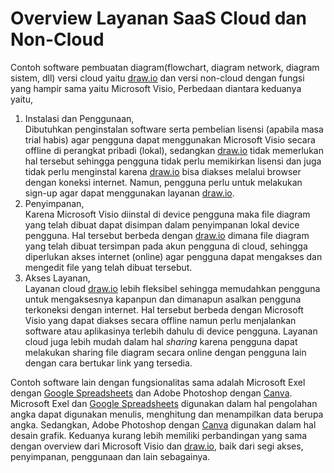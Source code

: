 # Overview Layanan SaaS Cloud dan Non-Cloud

Contoh software pembuatan diagram(flowchart, diagram network, diagram sistem, dll) versi cloud yaitu [draw.io](https://draw.io) dan versi non-cloud dengan fungsi yang hampir sama yaitu Microsoft Visio,  Perbedaan diantara keduanya yaitu, 
1. Instalasi dan Penggunaan,<br>
Dibutuhkan penginstalan software serta pembelian lisensi (apabila masa trial habis) agar pengguna dapat menggunakan Microsoft Visio secara offline di perangkat pribadi (lokal), sedangkan [draw.io](https://draw.io) tidak memerlukan hal tersebut sehingga pengguna tidak perlu memikirkan lisensi dan juga tidak perlu menginstal karena [draw.io](https://draw.io) bisa diakses melalui browser dengan koneksi internet. Namun, pengguna perlu untuk melakukan sign-up agar dapat menggunakan layanan [draw.io](https://draw.io).<br>
2. Penyimpanan, <br>
Karena Microsoft Visio diinstal di device pengguna maka file diagram yang telah dibuat dapat disimpan dalam penyimpanan lokal device pengguna. Hal tersebut berbeda dengan [draw.io](https://draw.io) dimana file diagram yang telah dibuat tersimpan pada akun pengguna di cloud, sehingga diperlukan akses internet (online) agar pengguna dapat mengakses dan mengedit file yang telah dibuat tersebut. <br>
3. Akses Layanan, <br>
Layanan cloud [draw.io](https://draw.io) lebih fleksibel sehingga memudahkan pengguna untuk mengaksesnya kapanpun dan dimanapun asalkan pengguna terkoneksi dengan internet. Hal tersebut berbeda dengan Microsoft Visio yang dapat diakses secara offline namun perlu menjalankan software atau aplikasinya terlebih dahulu di device pengguna. Layanan cloud juga lebih mudah dalam hal *sharing* karena pengguna dapat melakukan sharing file diagram secara online dengan pengguna lain dengan cara bertukar link yang tersedia. 

Contoh software lain dengan fungsionalitas sama adalah Microsoft Exel dengan [Google Spreadsheets](https://docs.google.com/spreadsheets/) dan Adobe Photoshop dengan [Canva](https://www.canva.com). Microsoft Exel dan [Google Spreadsheets](https://docs.google.com/spreadsheets/) digunakan dalam hal pengolahan angka dapat digunakan menulis, menghitung dan menampilkan data berupa angka. Sedangkan, Adobe Photoshop dengan [Canva](https://www.canva.com) digunakan dalam hal desain grafik. Keduanya kurang lebih memiliki perbandingan yang sama dengan overview dari Microsoft Visio dan [draw.io](https://draw.io), baik dari segi akses, penyimpanan, penggunaan dan lain sebagainya.
